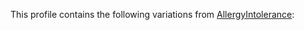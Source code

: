This profile contains the following variations from [AllergyIntolerance](http://hl7.org/fhir/allergyintolerance.html):
